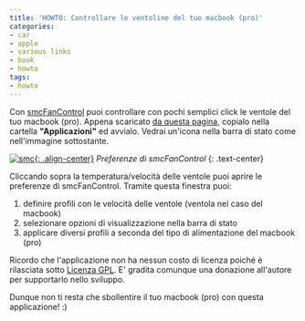 ```yaml
---
title: 'HOWTO: Controllare le ventoline del tuo macbook (pro)'
categories:
- car
- apple
- various links
- book
- howto
tags:
- howto
---
```

Con [smcFanControl](http://www.eidac.de/?cat=40) puoi controllare con pochi
semplici click le ventole del tuo macbook (pro). Appena scaricato [da questa
pagina](http://homepage.mac.com/holtmann/eidac/software/software.html),
copialo nella cartella **"Applicazioni"** ed avvialo. Vedrai un'icona nella
barra di stato come nell'immagine sottostante.

[![smc]({{site.url}}/images/smc.png){: .align-center}]({{site.url}}/images/smc.png)
_Preferenze di smcFanControl_
{: .text-center}

Cliccando sopra la temperatura/velocità delle ventole puoi aprire le
preferenze di smcFanControl. Tramite questa finestra puoi:

1. definire profili con le velocità delle ventole (ventola nel caso del macbook)
2. selezionare opzioni di visualizzazione nella barra di stato
3. applicare diversi profili a seconda del tipo di alimentazione del macbook (pro)

Ricordo che l'applicazione non ha nessun costo di licenza poiché è rilasciata
sotto [Licenza GPL](http://it.wikipedia.org/wiki/GNU_General_Public_License).
E' gradita comunque una donazione all'autore per supportarlo nello sviluppo.

Dunque non ti resta che sbollentire il tuo macbook (pro) con questa
applicazione! :)